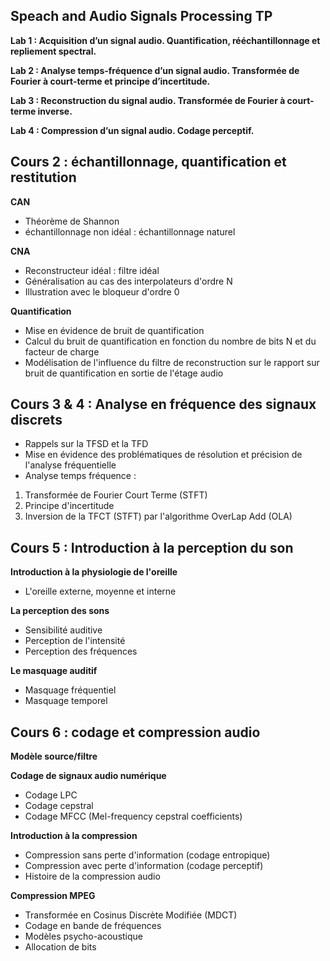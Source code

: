 ## Speach and Audio Signals Processing TP

**Lab 1 : Acquisition d’un signal audio. Quantification, rééchantillonnage et repliement spectral.**

**Lab 2 : Analyse temps-fréquence d’un signal audio. Transformée de Fourier à court-terme et principe d’incertitude.**

**Lab 3 : Reconstruction du signal audio. Transformée de Fourier à court-terme inverse.**

**Lab 4 : Compression d’un signal audio. Codage perceptif.**


## Cours 2 : échantillonnage, quantification et restitution 

**CAN** 
* Théorème de Shannon
* échantillonnage non idéal : échantillonnage naturel

**CNA**  
* Reconstructeur idéal : filtre idéal
* Généralisation au cas des interpolateurs d'ordre N
* Illustration avec le bloqueur d'ordre 0

**Quantification**
* Mise en évidence de bruit de quantification
* Calcul du bruit de quantification en fonction du nombre de bits N et du facteur de charge
* Modélisation de l'influence du filtre de reconstruction sur le rapport sur bruit de quantification en sortie de l'étage audio

## Cours 3 & 4 : Analyse en fréquence des signaux discrets
* Rappels sur la TFSD et la TFD
* Mise en évidence des problématiques de résolution et précision de l'analyse fréquentielle
* Analyse temps fréquence :
1. Transformée de Fourier Court Terme (STFT) 
2. Principe d'incertitude
3. Inversion de la TFCT (STFT) par l'algorithme OverLap Add (OLA)

## Cours 5 : Introduction à la perception du son 

**Introduction à la physiologie de l'oreille**
* L'oreille externe, moyenne et interne

**La perception des sons**
* Sensibilité auditive
* Perception de l'intensité
* Perception des fréquences

**Le masquage auditif**
* Masquage fréquentiel
* Masquage temporel

## Cours 6 : codage et compression audio 
**Modèle source/filtre**

**Codage de signaux audio numérique**
* Codage LPC
* Codage cepstral
* Codage MFCC (Mel-frequency cepstral coefficients)

**Introduction à la compression**
* Compression sans perte d'information (codage entropique)
* Compression avec perte d'information (codage perceptif)
* Histoire de la compression audio

**Compression MPEG**
* Transformée en Cosinus Discrète Modifiée (MDCT)
* Codage en bande de fréquences
* Modèles psycho-acoustique
* Allocation de bits
